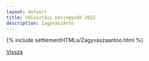 ```yaml
---
layout: default
title: Választási névjegyzék 2022
description: Zagyvaszántó
---
```


{% include settlementHTMLs/Zagyvaszaantoo.html %}

[Vissza](../)